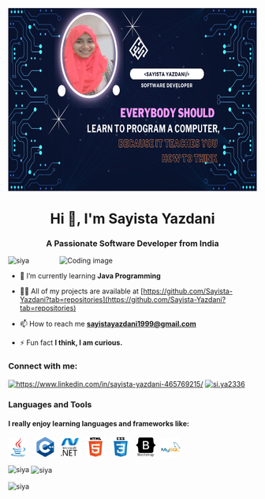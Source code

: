 <img align="center"  width="1250" height="370" src="https://github.com/Sayista-Yazdani/Sayista-Yazdani/blob/main/MY%20GITHUB%20BANNER.jpg ">
<h1 align="center">Hi 👋, I'm Sayista Yazdani</h1>
<h3 align="center">A Passionate Software Developer from India</h3>
<img align="right" alt="Coding image" width="400" src="https://user-images.githubusercontent.com/55389276/140866485-8fb1c876-9a8f-4d6a-98dc-08c4981eaf70.gif">
<p align="left"> <img src="https://komarev.com/ghpvc/?username=siya&label=Profile%20views&color=0e75b6&style=flat" alt="siya" /> </p>

- 🌱 I’m currently learning **Java Programming**

- 👨‍💻 All of my projects are available at [https://github.com/Sayista-Yazdani?tab=repositories](https://github.com/Sayista-Yazdani?tab=repositories)

- 📫 How to reach me **sayistayazdani1999@gmail.com**

- ⚡ Fun fact **I think, I am curious.**

<h3 align="left">Connect with me:</h3>
<p align="left">
<a href="https://linkedin.com/in/https://www.linkedin.com/in/sayista-yazdani-465769215/" target="blank"><img align="center" src="https://raw.githubusercontent.com/rahuldkjain/github-profile-readme-generator/master/src/images/icons/Social/linked-in-alt.svg" alt="https://www.linkedin.com/in/sayista-yazdani-465769215/" height="30" width="40" /></a>
<a href="https://instagram.com/si.ya2336" target="blank"><img align="center" src="https://raw.githubusercontent.com/rahuldkjain/github-profile-readme-generator/master/src/images/icons/Social/instagram.svg" alt="si.ya2336" height="30" width="40" /></a>
</p>

<h3 align="left">Languages and Tools</h3>
<h4 align="left"> I really enjoy learning languages and frameworks like: </h4>
<p align="left">
<a href="https://www.java.com" target="_blank" rel="noreferrer"> <img src="https://raw.githubusercontent.com/devicons/devicon/master/icons/java/java-original.svg" alt="java" width="40" height="40"/></a> &ensp;
<a href="https://www.w3schools.com/cpp/" target="_blank" rel="noreferrer"><img src="https://raw.githubusercontent.com/devicons/devicon/master/icons/cplusplus/cplusplus-original.svg" alt="cplusplus" width="40" height="40"/></a>&ensp;
<a href="https://dotnet.microsoft.com/" target="_blank" rel="noreferrer"> <img src="https://raw.githubusercontent.com/devicons/devicon/master/icons/dot-net/dot-net-original-wordmark.svg" alt="dotnet" width="40" height="40"/></a>&ensp;
<a href="https://www.w3.org/html/" target="_blank" rel="noreferrer"> <img src="https://raw.githubusercontent.com/devicons/devicon/master/icons/html5/html5-original-wordmark.svg" alt="html5" width="40" height="40"/></a>&ensp;
<a href="https://www.w3schools.com/css/" target="_blank" rel="noreferrer"> <img src="https://raw.githubusercontent.com/devicons/devicon/master/icons/css3/css3-original-wordmark.svg" alt="css3" width="40" height="40"/></a>&ensp;
<a href="https://getbootstrap.com" target="_blank" rel="noreferrer"><img src="https://raw.githubusercontent.com/devicons/devicon/master/icons/bootstrap/bootstrap-plain-wordmark.svg" alt="bootstrap" width="40" height="40"/></a>&ensp;
<a href="https://www.mysql.com/" target="_blank" rel="noreferrer"> <img src="https://raw.githubusercontent.com/devicons/devicon/master/icons/mysql/mysql-original-wordmark.svg" alt="mysql" width="40" height="40"/></a></p>

<p><img align="left" src="https://github-readme-stats.vercel.app/api/top-langs?username=siya&show_icons=true&locale=en&layout=compact" alt="siya" /></p>


<p>&nbsp;<img align="center" src="https://github-readme-stats.vercel.app/api?username=siya&show_icons=true&locale=en" alt="siya" /></p>



<p><img align="center" src="https://github-readme-streak-stats.herokuapp.com/?user=siya&" alt="siya" /></p>


